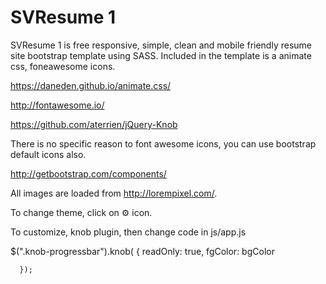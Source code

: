# SVResume 1
SVResume 1 is free responsive, simple, clean and mobile friendly resume site bootstrap template using SASS. Included in the template is a animate css, foneawesome icons.


https://daneden.github.io/animate.css/

http://fontawesome.io/

https://github.com/aterrien/jQuery-Knob

There is no specific reason to font awesome icons, you can use bootstrap default icons also.

http://getbootstrap.com/components/

All images are loaded from http://lorempixel.com/.

To change theme, click on ⚙ icon.



To customize, knob plugin, then change code in js/app.js

$(".knob-progressbar").knob(
      {
        readOnly: true,
        fgColor: bgColor
        
      });


